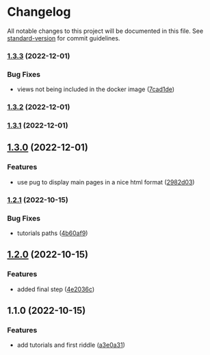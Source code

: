# Changelog

All notable changes to this project will be documented in this file. See [standard-version](https://github.com/conventional-changelog/standard-version) for commit guidelines.

### [1.3.3](https://github.com/API-game/chapter-1/compare/v1.3.2...v1.3.3) (2022-12-01)


### Bug Fixes

* views not being included in the docker image ([7cad1de](https://github.com/API-game/chapter-1/commit/7cad1ded5ec319df2807a69f36a6d53a5b5e6efd))

### [1.3.2](https://github.com/API-game/chapter-1/compare/v1.3.1...v1.3.2) (2022-12-01)

### [1.3.1](https://github.com/API-game/chapter-1/compare/v1.3.0...v1.3.1) (2022-12-01)

## [1.3.0](https://github.com/API-game/chapter-1/compare/v1.2.1...v1.3.0) (2022-12-01)


### Features

* use pug to display main pages in a nice html format ([2982d03](https://github.com/API-game/chapter-1/commit/2982d03ef7f5e07a979df91c9fa082e13169d878))

### [1.2.1](https://github.com/API-game/chapter-1/compare/v1.2.0...v1.2.1) (2022-10-15)


### Bug Fixes

* tutorials paths ([4b60af9](https://github.com/API-game/chapter-1/commit/4b60af9031f6d3517ef4924ce24ae3ee14830e49))

## [1.2.0](https://github.com/API-game/chapter-1/compare/v1.1.0...v1.2.0) (2022-10-15)


### Features

* added final step ([4e2036c](https://github.com/API-game/chapter-1/commit/4e2036cb996a9ee294aa15c250d8eafe5d5eff15))

## 1.1.0 (2022-10-15)


### Features

* add tutorials and first riddle ([a3e0a31](https://github.com/API-game/chapter-1/commit/a3e0a31da16b0402b572f13902abcb198a06b1e4))
